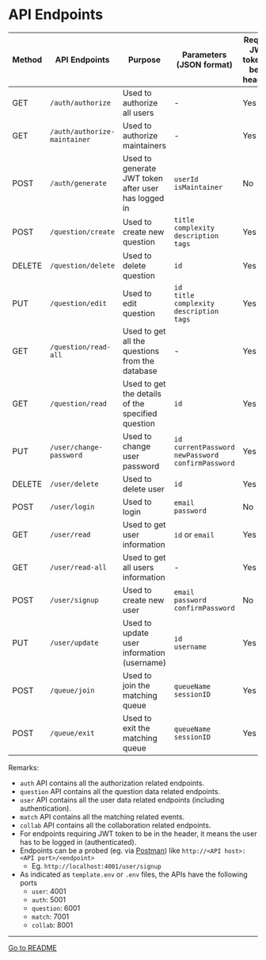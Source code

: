 # API Endpoints

| Method | API Endpoints                | Purpose                                             | Parameters <br> (JSON format)                                         | Require JWT token to be in header? | Does user have to be maintainer? |
|--------|------------------------------|-----------------------------------------------------|-----------------------------------------------------------------------|------------------------------------|----------------------------------|
| GET    | `/auth/authorize`            | Used to authorize all users                         | -                                                                     | Yes                                | No                               |
| GET    | `/auth/authorize-maintainer` | Used to authorize maintainers                       | -                                                                     | Yes                                | Yes                              |
| POST   | `/auth/generate`             | Used to generate JWT token after user has logged in | `userId` <br> `isMaintainer`                                          | No                                 | -                                |
| POST   | `/question/create`           | Used to create new question                         | `title` <br> `complexity` <br> `description` <br> `tags`              | Yes                                | Yes                              |
| DELETE | `/question/delete`           | Used to delete question                             | `id`                                                                  | Yes                                | Yes                              |
| PUT    | `/question/edit`             | Used to edit question                               | `id` <br> `title` <br> `complexity` <br> `description` <br> `tags`    | Yes                                | Yes                              |
| GET    | `/question/read-all`         | Used to get all the questions from the database     | -                                                                     | Yes                                | No                               |
| GET    | `/question/read`             | Used to get the details of the specified question   | `id`                                                                  | Yes                                | No                               |
| PUT    | `/user/change-password`      | Used to change user password                        | `id` <br> `currentPassword` <br> `newPassword` <br> `confirmPassword` | Yes                                | No                               |
| DELETE | `/user/delete`               | Used to delete user                                 | `id`                                                                  | Yes                                | No                               |
| POST   | `/user/login`                | Used to login                                       | `email` <br> `password`                                               | No                                 | -                                |
| GET    | `/user/read`                 | Used to get user information                        | `id` or `email`                                                       | Yes                                | No                               |
| GET    | `/user/read-all`             | Used to get all users information                   | -                                                                     | Yes                                | Yes                              |
| POST   | `/user/signup`               | Used to create new user                             | `email` <br> `password` <br> `confirmPassword`                        | No                                 | -                                |
| PUT    | `/user/update`               | Used to update user information (username)          | `id` <br> `username`                                                  | Yes                                | No                               |
| POST   | `/queue/join`                | Used to join the matching queue                     | `queueName` <br> `sessionID`                                          | Yes                                | No                               |
| POST   | `/queue/exit`                | Used to exit the matching queue                     | `queueName` <br> `sessionID`                                          | Yes                                | No                               |

Remarks:

- `auth` API contains all the authorization related endpoints.
- `question` API contains all the question data related endpoints.
- `user` API contains all the user data related endpoints (including authentication).
- `match` API contains all the matching related events.
- `collab` API contains all the collaboration related endpoints.
- For endpoints requiring JWT token to be in the header, it means the user has to be logged in (authenticated).
- Endpoints can be a probed (eg. via [Postman](https://www.postman.com/downloads/)) like `http://<API host>:<API port>/<endpoint>`
  - Eg. `http://localhost:4001/user/signup`
- As indicated as `template.env` or `.env` files, the APIs have the following ports
  - `user`: 4001
  - `auth`: 5001
  - `question`: 6001
  - `match`: 7001
  - `collab`: 8001

---

[Go to README](../README.md)
